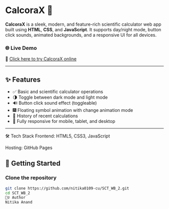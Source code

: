 # CalcoraX 🔢

**CalcoraX** is a sleek, modern, and feature-rich scientific calculator web app built using **HTML**, **CSS**, and **JavaScript**. It supports day/night mode, button click sounds, animated backgrounds, and a responsive UI for all devices.

### 🌐 Live Demo

🔗 [Click here to try CalcoraX online](https://nitika0109-cu.github.io/SCT_WB_2/)

---

## ✨ Features

- ✅ Basic and scientific calculator operations
- 🌗 Toggle between dark mode and light mode
- 🔊 Button click sound effect (toggleable)
- 🎆 Floating symbol animation with change animation mode
- 🧠 History of recent calculations
- 📱 Fully responsive for mobile, tablet, and desktop

---
🛠️ Tech Stack
Frontend: HTML5, CSS3, JavaScript

Hosting: GitHub Pages
## 🚀 Getting Started

### Clone the repository

```bash
git clone https://github.com/nitika0109-cu/SCT_WB_2.git
cd SCT_WB_2
🙋‍♀️ Author
Nitika Anand
